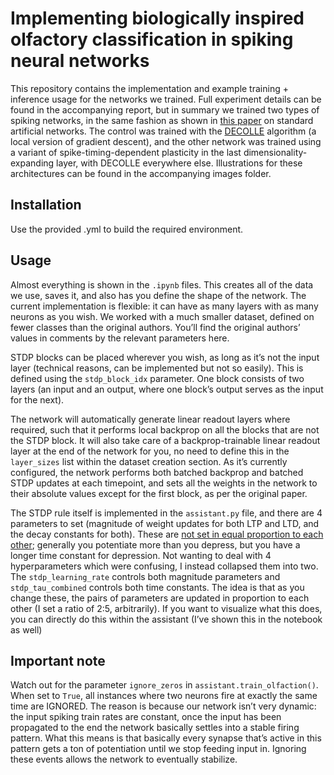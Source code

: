# Implementing biologically inspired olfactory classification in spiking neural networks 

This repository contains the implementation and example training + inference usage for the networks we trained. Full experiment details can be found in the accompanying report, but in summary we trained two types of spiking networks, in the same fashion as shown in [this paper](https://pubmed.ncbi.nlm.nih.gov/34619093/) on standard artificial networks. The control was trained with the [DECOLLE](https://arxiv.org/abs/1811.10766) algorithm (a local version of gradient descent), and the other network was trained using a variant of spike-timing-dependent plasticity in the last dimensionality-expanding layer, with DECOLLE everywhere else. Illustrations for these architectures can be found in the accompanying images folder.

## Installation

Use the provided .yml to build the required environment.

## Usage

Almost everything is shown in the `.ipynb` files. This creates all of the data we use, saves it, and also has you define the shape of the network. The current implementation is flexible: it can have as many layers with as many neurons as you wish. We worked with a much smaller dataset, defined on fewer classes than the original authors. You’ll find the original authors’ values in comments by the relevant parameters here.

STDP blocks can be placed wherever you wish, as long as it’s not the input layer (technical reasons, can be implemented but not so easily). This is defined using the `stdp_block_idx` parameter. One block consists of two layers (an input and an output, where one block’s output serves as the input for the next).

The network will automatically generate linear readout layers where required, such that it performs local backprop on all the blocks that are not the STDP block. It will also take care of a backprop-trainable linear readout layer at the end of the network for you, no need to define this in the `layer_sizes` list within the dataset creation section. As it’s currently configured, the network performs both batched backprop and batched STDP updates at each timepoint, and sets all the weights in the network to their absolute values except for the first block, as per the original paper.

The STDP rule itself is implemented in the `assistant.py` file, and there are 4 parameters to set (magnitude of weight updates for both LTP and LTD, and the decay constants for both). These are [not set in equal proportion to each other](https://www.frontiersin.org/articles/10.3389/fnins.2021.741116/full/); generally you potentiate more than you depress, but you have a longer time constant for depression. Not wanting to deal with 4 hyperparameters which were confusing, I instead collapsed them into two. The `stdp_learning_rate` controls both magnitude parameters and `stdp_tau_combined` controls both time constants. The idea is that as you change these, the pairs of parameters are updated in proportion to each other (I set a ratio of 2:5, arbitrarily). If you want to visualize what this does, you can directly do this within the assistant (I’ve shown this in the notebook as well)

## Important note

Watch out for the parameter `ignore_zeros` in `assistant.train_olfaction()`. When set to `True`, all instances where two neurons fire at exactly the same time are IGNORED. The reason is because our network isn’t very dynamic: the input spiking train rates are constant, once the input has been propagated to the end the network basically settles into a stable firing pattern. What this means is that basically every synapse that’s active in this pattern gets a ton of potentiation until we stop feeding input in. Ignoring these events allows the network to eventually stabilize. 